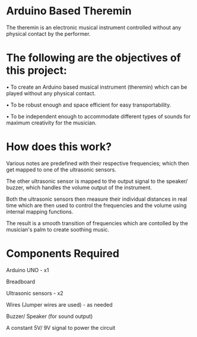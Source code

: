 # Arduino Based Theremin

The theremin is an electronic musical instrument controlled without any physical contact by the performer.


# The following are the objectives of this project:

• To create an Arduino based musical instrument (theremin) which can be played without any physical contact.

• To be robust enough and space efficient for easy transportability.

• To be independent enough to accommodate different types of sounds for maximum creativity for the musician.


# How does this work?

Various notes are predefined with their respective frequencies; which then get mapped to one of the ultrasonic sensors.

The other ultrasonic sensor is mapped to the output signal to the speaker/ buzzer, which handles the volume output of the instrument.

Both the ultrasonic sensors then measure their individual distances in real time which are then used to control the frequencies and the volume using internal mapping functions.

The result is a smooth transition of frequencies which are contolled by the musician's palm to create soothing music.


# Components Required

Arduino UNO - x1

Breadboard

Ultrasonic sensors - x2

Wires (Jumper wires are used) - as needed

Buzzer/ Speaker (for sound output)

A constant 5V/ 9V signal to power the circuit
